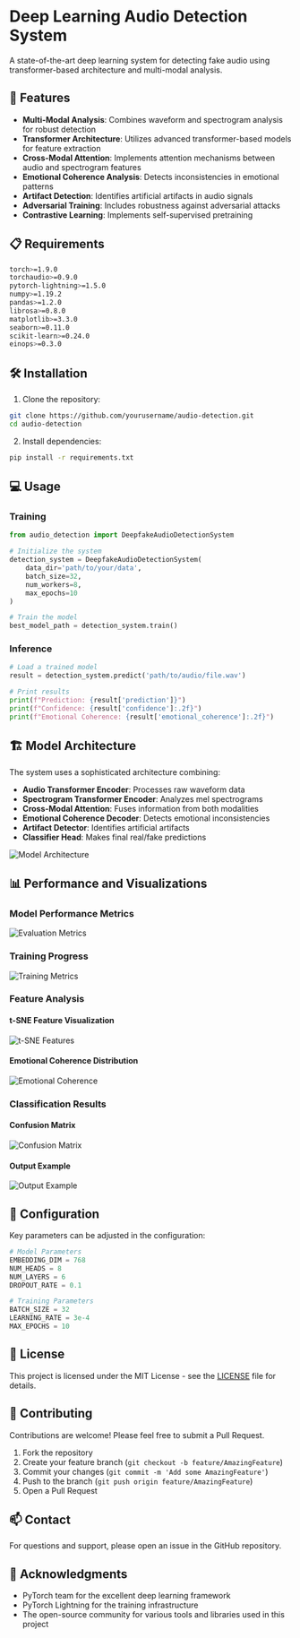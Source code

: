 # Deep Learning Audio Detection System

A state-of-the-art deep learning system for detecting fake audio using transformer-based architecture and multi-modal analysis.

## 🚀 Features

- **Multi-Modal Analysis**: Combines waveform and spectrogram analysis for robust detection
- **Transformer Architecture**: Utilizes advanced transformer-based models for feature extraction
- **Cross-Modal Attention**: Implements attention mechanisms between audio and spectrogram features
- **Emotional Coherence Analysis**: Detects inconsistencies in emotional patterns
- **Artifact Detection**: Identifies artificial artifacts in audio signals
- **Adversarial Training**: Includes robustness against adversarial attacks
- **Contrastive Learning**: Implements self-supervised pretraining

## 📋 Requirements

```bash
torch>=1.9.0
torchaudio>=0.9.0
pytorch-lightning>=1.5.0
numpy>=1.19.2
pandas>=1.2.0
librosa>=0.8.0
matplotlib>=3.3.0
seaborn>=0.11.0
scikit-learn>=0.24.0
einops>=0.3.0
```

## 🛠️ Installation

1. Clone the repository:
```bash
git clone https://github.com/yourusername/audio-detection.git
cd audio-detection
```

2. Install dependencies:
```bash
pip install -r requirements.txt
```

## 💻 Usage

### Training

```python
from audio_detection import DeepfakeAudioDetectionSystem

# Initialize the system
detection_system = DeepfakeAudioDetectionSystem(
    data_dir='path/to/your/data',
    batch_size=32,
    num_workers=8,
    max_epochs=10
)

# Train the model
best_model_path = detection_system.train()
```

### Inference

```python
# Load a trained model
result = detection_system.predict('path/to/audio/file.wav')

# Print results
print(f"Prediction: {result['prediction']}")
print(f"Confidence: {result['confidence']:.2f}")
print(f"Emotional Coherence: {result['emotional_coherence']:.2f}")
```

## 🏗️ Model Architecture

The system uses a sophisticated architecture combining:

- **Audio Transformer Encoder**: Processes raw waveform data
- **Spectrogram Transformer Encoder**: Analyzes mel spectrograms
- **Cross-Modal Attention**: Fuses information from both modalities
- **Emotional Coherence Decoder**: Detects emotional inconsistencies
- **Artifact Detector**: Identifies artificial artifacts
- **Classifier Head**: Makes final real/fake predictions

![Model Architecture](assets/images/model_architecture.png)

## 📊 Performance and Visualizations

### Model Performance Metrics

![Evaluation Metrics](AUDIO_T/assets/images/confusion_matrix.jpg)

### Training Progress

![Training Metrics](AUDIO_T/assets/images/training_metrics.jpg)

### Feature Analysis

#### t-SNE Feature Visualization
![t-SNE Features](AUDIO_T/assets/images/tsne_features.jpg)

#### Emotional Coherence Distribution
![Emotional Coherence](AUDIO_T/assets/images/emotional_coherence.jpg)

### Classification Results

#### Confusion Matrix
![Confusion Matrix](AUDIO_T/assets/images/confusion_matrix.jpg)

#### Output Example
![Output Example](AUDIO_T/assets/images/output_example.jpg)

## 🔧 Configuration

Key parameters can be adjusted in the configuration:

```python
# Model Parameters
EMBEDDING_DIM = 768
NUM_HEADS = 8
NUM_LAYERS = 6
DROPOUT_RATE = 0.1

# Training Parameters
BATCH_SIZE = 32
LEARNING_RATE = 3e-4
MAX_EPOCHS = 10
```

## 📝 License

This project is licensed under the MIT License - see the [LICENSE](LICENSE) file for details.

## 🤝 Contributing

Contributions are welcome! Please feel free to submit a Pull Request.

1. Fork the repository
2. Create your feature branch (`git checkout -b feature/AmazingFeature`)
3. Commit your changes (`git commit -m 'Add some AmazingFeature'`)
4. Push to the branch (`git push origin feature/AmazingFeature`)
5. Open a Pull Request

## 📫 Contact

For questions and support, please open an issue in the GitHub repository.

## 🙏 Acknowledgments

- PyTorch team for the excellent deep learning framework
- PyTorch Lightning for the training infrastructure
- The open-source community for various tools and libraries used in this project
